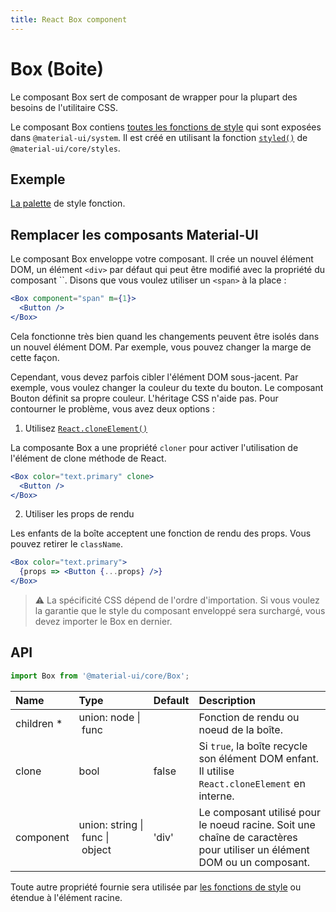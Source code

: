 ```yaml
---
title: React Box component
---
```


# Box (Boite)

<p class="description">Le composant Box sert de composant de wrapper pour la plupart des besoins de l'utilitaire CSS.</p>

Le composant Box contiens [toutes les fonctions de style](/system/basics/#all-inclusive) qui sont exposées dans `@material-ui/system`. Il est créé en utilisant la fonction [`styled()`](/styles/api/#styled-style-function-component) de `@material-ui/core/styles`.

## Exemple

[La palette](/system/palette/) de style fonction.

## Remplacer les composants Material-UI

Le composant Box enveloppe votre composant. Il crée un nouvel élément DOM, un élément `<div>` par défaut qui peut être modifié avec la propriété du composant ``. Disons que vous voulez utiliser un `<span>` à la place :

```jsx
<Box component="span" m={1}>
  <Button />
</Box>
```

Cela fonctionne très bien quand les changements peuvent être isolés dans un nouvel élément DOM. Par exemple, vous pouvez changer la marge de cette façon.

Cependant, vous devez parfois cibler l'élément DOM sous-jacent. Par exemple, vous voulez changer la couleur du texte du bouton. Le composant Bouton définit sa propre couleur. L'héritage CSS n'aide pas. Pour contourner le problème, vous avez deux options :

1. Utilisez [`React.cloneElement()`](https://reactjs.org/docs/react-api.html#cloneelement)

La composante Box a une propriété `cloner` pour activer l'utilisation de l'élément de clone méthode de React.

```jsx
<Box color="text.primary" clone>
  <Button />
</Box>
```

2. Utiliser les props de rendu

Les enfants de la boîte acceptent une fonction de rendu des props. Vous pouvez retirer le `className`.

```jsx
<Box color="text.primary">
  {props => <Button {...props} />}
</Box>
```

> ⚠ La spécificité CSS dépend de l'ordre d'importation. Si vous voulez la garantie que le style du composant enveloppé sera surchargé, vous devez importer le Box en dernier.

## API

```jsx
import Box from '@material-ui/core/Box';
```

| Name                                                    | Type                                                                                                              | Default                                 | Description                                                                                                            |
|:------------------------------------------------------- |:----------------------------------------------------------------------------------------------------------------- |:--------------------------------------- |:---------------------------------------------------------------------------------------------------------------------- |
| <span class="prop-name required">children&nbsp;*</span> | <span class="prop-type">union:&nbsp;node&nbsp;&#124;<br />&nbsp;func<br /></span>                                 |                                         | Fonction de rendu ou noeud de la boîte.                                                                                |
| <span class="prop-name">clone</span>                    | <span class="prop-type">bool</span>                                                                               | <span class="prop-default">false</span> | Si `true`, la boîte recycle son élément DOM enfant. Il utilise `React.cloneElement` en interne.                        |
| <span class="prop-name">component</span>                | <span class="prop-type">union:&nbsp;string&nbsp;&#124;<br />&nbsp;func&nbsp;&#124;<br />&nbsp;object<br /></span> | <span class="prop-default">'div'</span> | Le composant utilisé pour le noeud racine. Soit une chaîne de caractères pour utiliser un élément DOM ou un composant. |


Toute autre propriété fournie sera utilisée par [les fonctions de style](/system/basics/#all-inclusive) ou étendue à l'élément racine.
